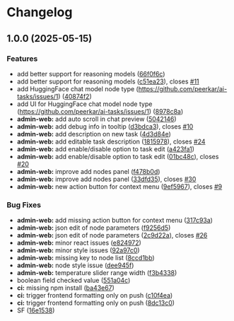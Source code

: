 # Changelog

## 1.0.0 (2025-05-15)


### Features

* add better support for reasoning models ([66f0f6c](https://github.com/peerkar/ai-tasks/commit/66f0f6cd2182547aca36983d4588dc3075f5e427))
* add better support for reasoning models ([c51ea23](https://github.com/peerkar/ai-tasks/commit/c51ea235ee871923d26f908388e92db0e3fb37b7)), closes [#11](https://github.com/peerkar/ai-tasks/issues/11)
* add HuggingFace chat model node type (https://github.com/peerkar/ai-tasks/issues/1) ([40874f2](https://github.com/peerkar/ai-tasks/commit/40874f2ff257e3300d4a044160db3760ac5d2d8e))
* add UI for HuggingFace chat model node type (https://github.com/peerkar/ai-tasks/issues/1) ([8978c8a](https://github.com/peerkar/ai-tasks/commit/8978c8a22241ddd8b69e447f264696e79c634580))
* **admin-web:** add auto scroll in chat preview ([5042146](https://github.com/peerkar/ai-tasks/commit/50421460ee5b6f5aa30561d0ff7f7de82b101439))
* **admin-web:** add debug info in tooltip ([d3bdca3](https://github.com/peerkar/ai-tasks/commit/d3bdca336bf900a1915d75b78146eb9fcfc80ca9)), closes [#10](https://github.com/peerkar/ai-tasks/issues/10)
* **admin-web:** add description on new task ([4d3d84e](https://github.com/peerkar/ai-tasks/commit/4d3d84e7b3305892a96450f19f4ec5f51fb6049e))
* **admin-web:** add editable task description ([1815978](https://github.com/peerkar/ai-tasks/commit/18159781f087536c1bd5e49b15c6f94cfc1c4f63)), closes [#24](https://github.com/peerkar/ai-tasks/issues/24)
* **admin-web:** add enable/disable option to task edit ([a423fa1](https://github.com/peerkar/ai-tasks/commit/a423fa1071c7b7ee0696e986c95f2796e94d6ff4))
* **admin-web:** add enable/disable option to task edit ([01bc48c](https://github.com/peerkar/ai-tasks/commit/01bc48cae016347fd3cec15ee4ec1630b69c2ed0)), closes [#20](https://github.com/peerkar/ai-tasks/issues/20)
* **admin-web:** improve add nodes panel ([f478b0d](https://github.com/peerkar/ai-tasks/commit/f478b0d0127b6b13c6b13aa77c7d1648bafdb011))
* **admin-web:** improve add nodes panel ([33dfd35](https://github.com/peerkar/ai-tasks/commit/33dfd35b25118491b3525c33bb4433294d148195)), closes [#30](https://github.com/peerkar/ai-tasks/issues/30)
* **admin-web:** new action button for context menu ([9ef5967](https://github.com/peerkar/ai-tasks/commit/9ef5967934b873e70dc85b423c32b3858faef42d)), closes [#9](https://github.com/peerkar/ai-tasks/issues/9)


### Bug Fixes

* **admin-web:** add missing action button for context menu ([317c93a](https://github.com/peerkar/ai-tasks/commit/317c93a324d600fca8c00735dc27f79f03a3dfc7))
* **admin-web:** json edit of node parameters ([f9256d5](https://github.com/peerkar/ai-tasks/commit/f9256d5d67486314a3243c33926b048f5f2c971f))
* **admin-web:** json edit of node parameters ([2c9d22a](https://github.com/peerkar/ai-tasks/commit/2c9d22aa14e4f72d8dbca54187e40a4d1831b03e)), closes [#26](https://github.com/peerkar/ai-tasks/issues/26)
* **admin-web:** minor react issues ([e824972](https://github.com/peerkar/ai-tasks/commit/e8249723b4615395e667670943be6a8078730ff1))
* **admin-web:** minor style issues ([92a97c0](https://github.com/peerkar/ai-tasks/commit/92a97c006b8b96e0bd5bb43fe82e5cd93d181fb0))
* **admin-web:** missing key to node list ([8ccd1bb](https://github.com/peerkar/ai-tasks/commit/8ccd1bb202bff0e95c078cc62f92a3cd9e9c72a4))
* **admin-web:** node style issue ([dee945f](https://github.com/peerkar/ai-tasks/commit/dee945f1321e08278f1d54a7848e5aa300163944))
* **admin-web:** temperature slider range width ([f3b4338](https://github.com/peerkar/ai-tasks/commit/f3b4338c3a648fc931d47e590f0878c6a4b9a779))
* boolean field checked value ([551a04c](https://github.com/peerkar/ai-tasks/commit/551a04cdced1ebc88a782ac31fea264064208d3b))
* **ci:** missing npm install ([ba43e67](https://github.com/peerkar/ai-tasks/commit/ba43e6759839b5cb4665d3a44d67e93d3a9131f5))
* **ci:** trigger frontend formatting only on push ([c10f4ea](https://github.com/peerkar/ai-tasks/commit/c10f4ea793876407d64122ac7c298a5c737369e5))
* **ci:** trigger frontend formatting only on push ([8dc13c0](https://github.com/peerkar/ai-tasks/commit/8dc13c0ebf54b29fc7e532c06ee17117cb3ae9e8))
* SF ([16e1538](https://github.com/peerkar/ai-tasks/commit/16e1538488b4e3b1102fabcb6c5c454dc66b0de9))
